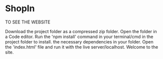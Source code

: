 # ShopIn

TO SEE THE WEBSITE

Download the project folder as a compressed zip folder.
Open the folder in a Code editor.
Run the 'npm install' command in your terminal/cmd in the project folder to install.
the necessary dependencies in your folder.
Open the 'index.html' file and run it with the live server/localhost.
Welcome to the site.
